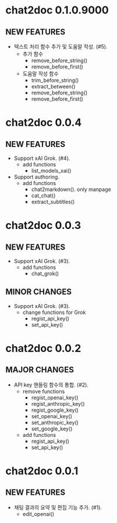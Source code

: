 # chat2doc 0.1.0.9000

## NEW FEATURES

* 텍스트 처리 함수 추가 및 도움말 작성. (#5).
    - 추가 함수
        - remove_before_string()
        - remove_before_first()
    - 도움말 작성 함수
        - trim_before_string()
        - extract_between()
        - remove_before_string()
        - remove_before_first()
        
        
        
# chat2doc 0.0.4

## NEW FEATURES

* Support xAI Grok. (#4).
    - add functions
        - list_models_xai()
* Support authoring.
    - add functions
        - chat2markdown(). only manpage
        - cat_chat()   
        - extract_subtitles()
        
        
        
# chat2doc 0.0.3

## NEW FEATURES

* Support xAI Grok. (#3).
    - add functions
        - chat_grok()
        
## MINOR CHANGES

* Support xAI Grok. (#3).
    - change functions for Grok
        - regist_api_key()
        - set_api_key()        
        

        
# chat2doc 0.0.2

## MAJOR CHANGES

* API key 핸들링 함수의 통합. (#2).
    - remove functions
        - regist_openai_key()
        - regist_anthropic_key()
        - regist_google_key()
        - set_openai_key()
        - set_anthropic_key()
        - set_google_key()
    - add functions
        - regist_api_key()
        - set_api_key()



# chat2doc 0.0.1

## NEW FEATURES

* 채팅 결과의 요약 및 편집 기능 추가. (#1).
    - edit_openai()
